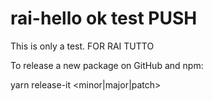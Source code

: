 # rai-hello ok test PUSH

This is only a test.
FOR RAI TUTTO

To release a new package on GitHub and npm:

yarn release-it <minor|major|patch>
